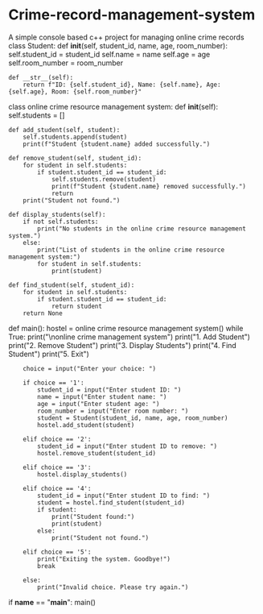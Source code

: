 # Crime-record-management-system
A simple console based c++ project for managing online crime records
class Student:
    def __init__(self, student_id, name, age, room_number):
        self.student_id = student_id
        self.name = name
        self.age = age
        self.room_number = room_number

    def __str__(self):
        return f"ID: {self.student_id}, Name: {self.name}, Age: {self.age}, Room: {self.room_number}"

class online crime resource management system:
    def __init__(self):
        self.students = []

    def add_student(self, student):
        self.students.append(student)
        print(f"Student {student.name} added successfully.")

    def remove_student(self, student_id):
        for student in self.students:
            if student.student_id == student_id:
                self.students.remove(student)
                print(f"Student {student.name} removed successfully.")
                return
        print("Student not found.")

    def display_students(self):
        if not self.students:
            print("No students in the online crime resource management system.")
        else:
            print("List of students in the online crime resource management system:")
            for student in self.students:
                print(student)

    def find_student(self, student_id):
        for student in self.students:
            if student.student_id == student_id:
                return student
        return None

def main():
    hostel = online crime resource management system()
    while True:
        print("\nonline crime management system")
        print("1. Add Student")
        print("2. Remove Student")
        print("3. Display Students")
        print("4. Find Student")
        print("5. Exit")
        
        choice = input("Enter your choice: ")
        
        if choice == '1':
            student_id = input("Enter student ID: ")
            name = input("Enter student name: ")
            age = input("Enter student age: ")
            room_number = input("Enter room number: ")
            student = Student(student_id, name, age, room_number)
            hostel.add_student(student)
        
        elif choice == '2':
            student_id = input("Enter student ID to remove: ")
            hostel.remove_student(student_id)
        
        elif choice == '3':
            hostel.display_students()
        
        elif choice == '4':
            student_id = input("Enter student ID to find: ")
            student = hostel.find_student(student_id)
            if student:
                print("Student found:")
                print(student)
            else:
                print("Student not found.")
        
        elif choice == '5':
            print("Exiting the system. Goodbye!")
            break
        
        else:
            print("Invalid choice. Please try again.")

if __name__ == "__main__":
    main()
